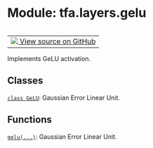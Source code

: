 <div itemscope itemtype="http://developers.google.com/ReferenceObject">
<meta itemprop="name" content="tfa.layers.gelu" />
<meta itemprop="path" content="Stable" />
</div>

# Module: tfa.layers.gelu


<table class="tfo-notebook-buttons tfo-api" align="left">

<td>
  <a target="_blank" href="https://github.com/tensorflow/addons/tree/r0.6/tensorflow_addons/layers/gelu.py">
    <img src="https://www.tensorflow.org/images/GitHub-Mark-32px.png" />
    View source on GitHub
  </a>
</td></table>



Implements GeLU activation.

<!-- Placeholder for "Used in" -->


## Classes

[`class GeLU`](../../tfa/layers/GeLU.md): Gaussian Error Linear Unit.

## Functions

[`gelu(...)`](../../tfa/activations/gelu.md): Gaussian Error Linear Unit.

